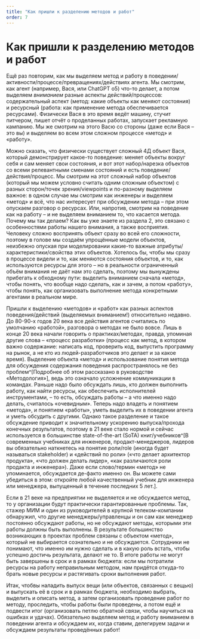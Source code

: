 ```yaml
---
title: "Как пришли к разделению методов и работ"
order: 7
---
```


# Как пришли к разделению методов и работ

Ещё раз повторим, как мы выделяем метод и работу в поведении/активности/процессе/превращениях/действиях агента. Мы смотрим, как агент (например, Вася, или ChatGPT o5) что-то делает, а потом выделяем *вниманием* разные аспекты действий/процессов: содержательный аспект (метод: какие объекты как меняют состояния) и ресурсный (работа: как применение метода обеспечивается ресурсами). Физически Вася в это время ведёт машину, стучит питчером, пишет отчёт о проделанных работах, запускает рекламную кампанию. Мы же смотрим на этого Васю со стороны (даже если Вася – это вы) и выделяем во всем этом сложном процессе «метод» и «работу».

Можно сказать, что физически существует сложный 4Д объект Вася, который демонстрирует какое-то поведение: меняет объекты вокруг себя и сам меняет свои состояния, и вот этот набор/нарезка объектов со всеми релевантными сменами состояний и есть поведение/действия/процесс. Мы смотрим на этот сложный набор объектов (который мы можем условно считать одним сложным объектом) с разных сторон/точек зрения/viewpoints и по-разному выделяем важное: в одном случае мы смотрим как инженеры и выделяем «метод» и всё, что нас интересует при обсуждении метода – при этом опускаем разговор о ресурсах. Или, напротив, смотрим на поведение как на работу – и не выделяем вниманием то, что касается метода. Почему мы так делаем? Как вы уже знаете из раздела 2, это связано с особенностями работы нашего внимания, а также восприятия. Человеку сложно воспринять объект сразу во всей его сложности, поэтому в голове мы создаём упрощённые модели объектов, неизбежно опуская при моделировании какие-то важные атрибуты/характеристики/свойства этих объектов. Хотелось бы, чтобы мы сразу в процессе видели и то, как меняются состояния объектов, и то, как используются ресурсы для этого – но в реальности ограниченный объём внимания не даёт нам это сделать, поэтому мы вынуждены прибегать к обходному пути: выделить вниманием сначала «метод», чтобы понять, что вообще надо сделать, как и зачем, а потом «работу», чтобы понять, как организовать выполнение метода конкретными агентами в реальном мире.

Пришли к выделению «методов» и «работ» как разных аспектов поведения/действий (выделяемых вниманием!) относительно недавно. До 80-90-х годов 20 века все действия агентов считались по умолчанию «работой», разговора о методах не было вовсе. Лишь в конце 20 века начали говорить о практиках/методах, правда, упоминая другие слова – «процесс разработки» (процесс как метод, в котором важно содержание: написать код, проверить код, выпустить программу на рынок, а не кто из людей-разработчиков это делает и за какое время). Выделение объекта «метод» и использование понятия метода для обсуждения содержания поведения распространялось не без проблем^[Подробнее об этом рассказано в руководстве «Методология»], ведь это означало усложнение коммуникации в командах. Раньше надо было обсуждать лишь, кто должен выполнить работу, как найти ресурсы, как обеспечить исполнителей инструментами, – то есть, обсуждать работы – а что именно надо делать, считалось «очевидным». Теперь надо владеть и понятием «метода», и понятием «работы», уметь выделить их в поведении агента и уметь обсудить с другими. Однако такое разделение и такое обсуждение приводит к значительному ускорению выпуска/прохода конечных результатов, поэтому в 21 веке стало нормой и сейчас используется в большинстве state-of-the-art (SoTA) книг/учебников^[В современных учебниках для инженеров, продакт-менеджеров, лидеров вы обязательно наткнетесь на понятие роли/role (иногда будет называться stakeholder) и «действий по роли» («что делает архитектор продукта», «что должен делать лидер», «как различаются роли продакта и инженера»). Даже если слово/термин «метод» не упоминается, обсуждается де-факто именно он. Вы можете сами убедиться в этом: откройте любой качественный учебник для инженера или менеджера, выпущенный в течение последних 5 лет.].

Если в 21 веке на предприятии не выделяется и не обсуждается метод, то у организации будут практически гарантированные проблемы. Так, стажер МИМ и один из руководителей в крупной телеком-компании обнаружил, что другие менеджеры/управленцы и он сам как менеджер постоянно обсуждают работы, но не обсуждают методы, которыми эти работы должны быть выполнены. В результате большинство возникающих в проектах проблем связаны с объектом «метод», который не выбирается сознательно и не обсуждается. Сотрудники не понимают, что именно им нужно сделать и в какую роль встать, чтобы успешно достичь результата, делают не то. В итоге работы не могут быть завершены в срок и в рамках бюджета: если мы потратили ресурсы на работу неправильным методом, нам придётся откуда-то брать новые ресурсы и растягивать сроки выполнения работ.

Итак, чтобвы наладить выпуск вещи (или объектов, связанных с вещью) и выпускать её в срок и в рамках бюджета, необходимо выбрать, выделить и описать метод, а затем организовать проведение работ по методу, проследить, чтобы работы были проведены, а потом ещё и подвести итог (организовать петлю обратной связи, чтобы научиться на ошибках и удачах). Обязательно выделяем метод и работу вниманием в поведении агента и обсуждаем их, когда ставим, делегируем задачи и обсуждаем результаты проведённых работ!